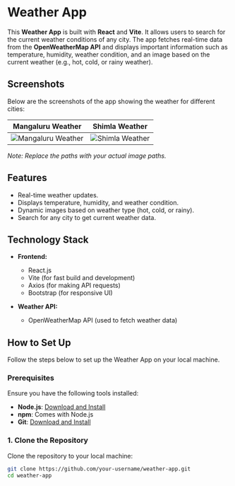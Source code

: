 # Weather App

This **Weather App** is built with **React** and **Vite**. It allows users to search for the current weather conditions of any city. The app fetches real-time data from the **OpenWeatherMap API** and displays important information such as temperature, humidity, weather condition, and an image based on the current weather (e.g., hot, cold, or rainy weather).

## Screenshots

Below are the screenshots of the app showing the weather for different cities:

| **Mangaluru Weather** | **Shimla Weather** |
|----------------------|--------------------|
| ![Mangaluru Weather](https://github.com/user-attachments/assets/ff17fb0a-e28f-4672-aa83-d99d0c30bfd1) | ![Shimla Weather](https://github.com/user-attachments/assets/2a9e3d4e-970f-4860-af8e-685a3ce8c3fd) |

*Note: Replace the paths with your actual image paths.*

## Features

- Real-time weather updates.
- Displays temperature, humidity, and weather condition.
- Dynamic images based on weather type (hot, cold, or rainy).
- Search for any city to get current weather data.

## Technology Stack

- **Frontend:**
  - React.js
  - Vite (for fast build and development)
  - Axios (for making API requests)
  - Bootstrap (for responsive UI)

- **Weather API:**
  - OpenWeatherMap API (used to fetch weather data)

## How to Set Up

Follow the steps below to set up the Weather App on your local machine.

### Prerequisites

Ensure you have the following tools installed:

- **Node.js**: [Download and Install](https://nodejs.org/)
- **npm**: Comes with Node.js
- **Git**: [Download and Install](https://git-scm.com/)

### 1. Clone the Repository

Clone the repository to your local machine:

```bash
git clone https://github.com/your-username/weather-app.git
cd weather-app

